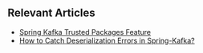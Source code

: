 ## Relevant Articles
- [Spring Kafka Trusted Packages Feature](https://www.baeldung.com/spring-kafka-trusted-packages-feature)
- [How to Catch Deserialization Errors in Spring-Kafka?](https://www.baeldung.com/spring-kafka-deserialization-errors)
